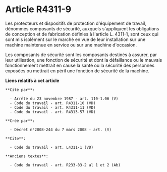 # Article R4311-9

Les protecteurs et dispositifs de protection d'équipement de travail, dénommés composants de sécurité, auxquels s'appliquent
les obligations de conception et de fabrication définies à l'article L. 4311-1, sont ceux qui sont mis isolément sur le
marché en vue de leur installation sur une machine maintenue en service ou sur une machine d'occasion. 

Les composants de sécurité sont les composants destinés à assurer, par leur utilisation, une fonction de sécurité et dont la
défaillance ou le mauvais fonctionnement mettrait en cause la santé ou la sécurité des personnes exposées ou mettrait en
péril une fonction de sécurité de la machine.

**Liens relatifs à cet article**

	**Cité par**:

	  - Arrêté du 23 novembre 1987 - art. 110-1.06 (V)
	  - Code du travail - art. R4311-10 (VD)
	  - Code du travail - art. R4311-11 (VD)
	  - Code du travail - art. R4313-57 (VD)

	**Créé par**:

	  - Décret n°2008-244 du 7 mars 2008 - art. (V)

	**Cite**:

	  - Code du travail - art. L4311-1 (VD)

	**Anciens textes**:

	  - Code du travail - art. R233-83-2 al 1 et 2 (Ab)
